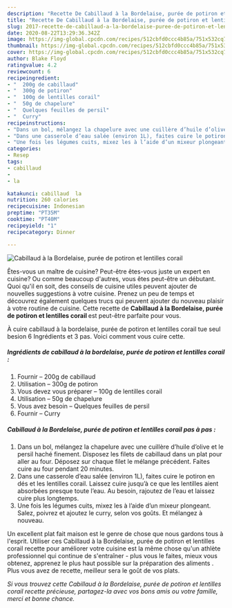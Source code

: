 ```yaml
---
description: "Recette De Cabillaud à la Bordelaise, purée de potiron et lentilles corail"
title: "Recette De Cabillaud à la Bordelaise, purée de potiron et lentilles corail"
slug: 2017-recette-de-cabillaud-a-la-bordelaise-puree-de-potiron-et-lentilles-corail
date: 2020-08-22T13:29:36.342Z
image: https://img-global.cpcdn.com/recipes/512cbfd0ccc4b85a/751x532cq70/cabillaud-a-la-bordelaise-puree-de-potiron-et-lentilles-corail-photo-principale-de-la-recette.jpg
thumbnail: https://img-global.cpcdn.com/recipes/512cbfd0ccc4b85a/751x532cq70/cabillaud-a-la-bordelaise-puree-de-potiron-et-lentilles-corail-photo-principale-de-la-recette.jpg
cover: https://img-global.cpcdn.com/recipes/512cbfd0ccc4b85a/751x532cq70/cabillaud-a-la-bordelaise-puree-de-potiron-et-lentilles-corail-photo-principale-de-la-recette.jpg
author: Blake Floyd
ratingvalue: 4.2
reviewcount: 6
recipeingredient:
- "  200g de cabillaud"
- "  300g de potiron"
- "  100g de lentilles corail"
- "  50g de chapelure"
- "  Quelques feuilles de persil"
- "  Curry"
recipeinstructions:
- "Dans un bol, mélangez la chapelure avec une cuillère d’huile d’olive et le persil haché finement. Disposez les filets de cabillaud dans un plat pour aller au four. Déposez sur chaque filet le mélange précédent. Faites cuire au four pendant 20 minutes."
- "Dans une casserole d’eau salée (environ 1L), faites cuire le potiron en dés et les lentilles corail. Laissez cuire jusqu’à ce que les lentilles aient absorbées presque toute l’eau. Au besoin, rajoutez de l’eau et laissez cuire plus longtemps."
- "Une fois les légumes cuits, mixez les à l’aide d’un mixeur plongeant. Salez, poivrez et ajoutez le curry, selon vos goûts. Et mélangez à nouveau."
categories:
- Resep
tags:
- cabillaud
- 
- la

katakunci: cabillaud  la 
nutrition: 260 calories
recipecuisine: Indonesian
preptime: "PT35M"
cooktime: "PT40M"
recipeyield: "1"
recipecategory: Dinner

---
```



![Cabillaud à la Bordelaise, purée de potiron et lentilles corail](https://img-global.cpcdn.com/recipes/512cbfd0ccc4b85a/751x532cq70/cabillaud-a-la-bordelaise-puree-de-potiron-et-lentilles-corail-photo-principale-de-la-recette.jpg)

Êtes-vous un maître de cuisine? Peut-être êtes-vous juste un expert en cuisine? Ou comme beaucoup d'autres, vous êtes peut-être un débutant. Quoi qu'il en soit, des conseils de cuisine utiles peuvent ajouter de nouvelles suggestions à votre cuisine. Prenez un peu de temps et découvrez également quelques trucs qui peuvent ajouter du nouveau plaisir à votre routine de cuisine. Cette recette de <strong> Cabillaud à la Bordelaise, purée de potiron et lentilles corail </strong> est peut-être parfaite pour vous.

<!--inarticleads1-->

À cuire cabillaud à la bordelaise, purée de potiron et lentilles corail tue seul besion 6 Ingrédients et 3 pas. Voici comment vous cuire cette.

##### Ingrédients de cabillaud à la bordelaise, purée de potiron et lentilles corail :

1. Fournir  – 200g de cabillaud
1. Utilisation  – 300g de potiron
1. Vous devez vous préparer  – 100g de lentilles corail
1. Utilisation  – 50g de chapelure
1. Vous avez besoin  – Quelques feuilles de persil
1. Fournir  – Curry




<!--inarticleads2-->

##### Cabillaud à la Bordelaise, purée de potiron et lentilles corail pas à pas :

1. Dans un bol, mélangez la chapelure avec une cuillère d’huile d’olive et le persil haché finement. Disposez les filets de cabillaud dans un plat pour aller au four. Déposez sur chaque filet le mélange précédent. Faites cuire au four pendant 20 minutes.
1. Dans une casserole d’eau salée (environ 1L), faites cuire le potiron en dés et les lentilles corail. Laissez cuire jusqu’à ce que les lentilles aient absorbées presque toute l’eau. Au besoin, rajoutez de l’eau et laissez cuire plus longtemps.
1. Une fois les légumes cuits, mixez les à l’aide d’un mixeur plongeant. Salez, poivrez et ajoutez le curry, selon vos goûts. Et mélangez à nouveau.




<!--inarticleads1-->

<p>
Un excellent plat fait maison est le genre de chose que nous gardons tous à l'esprit. Utiliser ces Cabillaud à la Bordelaise, purée de potiron et lentilles corail recette pour améliorer votre cuisine est la même chose qu'un athlète professionnel qui continue de s'entraîner - plus vous le faites, mieux vous obtenez, apprenez le plus haut possible sur la préparation des aliments . Plus vous avez de recette, meilleur sera le goût de vos plats.
</p>

<p>
<i>Si vous trouvez cette Cabillaud à la Bordelaise, purée de potiron et lentilles corail recette précieuse, partagez-la avec vos bons amis ou votre famille, merci et bonne chance.</i>
</p>
